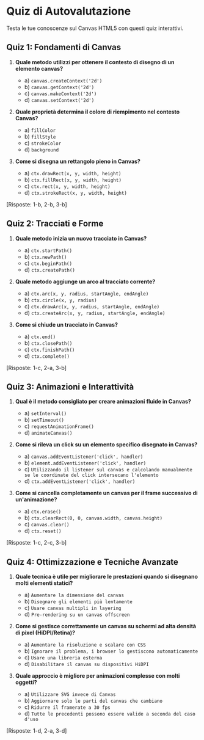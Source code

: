 # Quiz di Autovalutazione

Testa le tue conoscenze sul Canvas HTML5 con questi quiz interattivi.

## Quiz 1: Fondamenti di Canvas

1. **Quale metodo utilizzi per ottenere il contesto di disegno di un elemento canvas?**
   - a) `canvas.createContext('2d')`
   - b) `canvas.getContext('2d')`
   - c) `canvas.makeContext('2d')`
   - d) `canvas.setContext('2d')`

2. **Quale proprietà determina il colore di riempimento nel contesto Canvas?**
   - a) `fillColor`
   - b) `fillStyle`
   - c) `strokeColor`
   - d) `background`

3. **Come si disegna un rettangolo pieno in Canvas?**
   - a) `ctx.drawRect(x, y, width, height)`
   - b) `ctx.fillRect(x, y, width, height)`
   - c) `ctx.rect(x, y, width, height)`
   - d) `ctx.strokeRect(x, y, width, height)`

[Risposte: 1-b, 2-b, 3-b]

## Quiz 2: Tracciati e Forme

1. **Quale metodo inizia un nuovo tracciato in Canvas?**
   - a) `ctx.startPath()`
   - b) `ctx.newPath()`
   - c) `ctx.beginPath()`
   - d) `ctx.createPath()`

2. **Quale metodo aggiunge un arco al tracciato corrente?**
   - a) `ctx.arc(x, y, radius, startAngle, endAngle)`
   - b) `ctx.circle(x, y, radius)`
   - c) `ctx.drawArc(x, y, radius, startAngle, endAngle)`
   - d) `ctx.createArc(x, y, radius, startAngle, endAngle)`

3. **Come si chiude un tracciato in Canvas?**
   - a) `ctx.end()`
   - b) `ctx.closePath()`
   - c) `ctx.finishPath()`
   - d) `ctx.complete()`

[Risposte: 1-c, 2-a, 3-b]

## Quiz 3: Animazioni e Interattività

1. **Qual è il metodo consigliato per creare animazioni fluide in Canvas?**
   - a) `setInterval()`
   - b) `setTimeout()`
   - c) `requestAnimationFrame()`
   - d) `animateCanvas()`

2. **Come si rileva un click su un elemento specifico disegnato in Canvas?**
   - a) `canvas.addEventListener('click', handler)`
   - b) `element.addEventListener('click', handler)`
   - c) `Utilizzando il listener sul canvas e calcolando manualmente se le coordinate del click intersecano l'elemento`
   - d) `ctx.addEventListener('click', handler)`

3. **Come si cancella completamente un canvas per il frame successivo di un'animazione?**
   - a) `ctx.erase()`
   - b) `ctx.clearRect(0, 0, canvas.width, canvas.height)`
   - c) `canvas.clear()`
   - d) `ctx.reset()`

[Risposte: 1-c, 2-c, 3-b]

## Quiz 4: Ottimizzazione e Tecniche Avanzate

1. **Quale tecnica è utile per migliorare le prestazioni quando si disegnano molti elementi statici?**
   - a) `Aumentare la dimensione del canvas`
   - b) `Disegnare gli elementi più lentamente`
   - c) `Usare canvas multipli in layering`
   - d) `Pre-rendering su un canvas offscreen`

2. **Come si gestisce correttamente un canvas su schermi ad alta densità di pixel (HiDPI/Retina)?**
   - a) `Aumentare la risoluzione e scalare con CSS`
   - b) `Ignorare il problema, i browser lo gestiscono automaticamente`
   - c) `Usare una libreria esterna`
   - d) `Disabilitare il canvas su dispositivi HiDPI`

3. **Quale approccio è migliore per animazioni complesse con molti oggetti?**
   - a) `Utilizzare SVG invece di Canvas`
   - b) `Aggiornare solo le parti del canvas che cambiano`
   - c) `Ridurre il framerate a 30 fps`
   - d) `Tutte le precedenti possono essere valide a seconda del caso d'uso`

[Risposte: 1-d, 2-a, 3-d]
